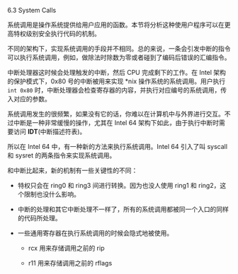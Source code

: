 6.3 System Calls

系统调用是操作系统提供给用户应用的函数。本节将分析这种使用户程序可以在更高特权级别安全执行代码的机制。

不同的架构下，实现系统调用的手段并不相同。总的来说，一条会引发中断的指令可以执行系统调用，例如，做除法时除数为零或者碰到了编码后错误的汇编指令。

中断处理器这时候会处理触发的中断，然后 CPU 完成剩下的工作。在 Intel 架构的保护模式下，0x80 号的中断被用来实现 \*nix 操作系统的系统调用。用户执行 `int 0x80` 时，中断处理器会检查寄存器的内容，并执行对应编号的系统调用，传入对应的参数。

系统调用发生的很频繁，如果没有它的话，你难以在计算机中与外界进行交互。不过中断是一种非常缓慢的操作，尤其在 Intel 64 架构下如此，由于执行中断时需要访问 **IDT**\(中断描述符表\)。

所以在 Intel 64 中，有一种新的方法来执行系统调用。Intel 64 引入了叫 syscall 和 sysret 的两条指令来实现系统调用。

和中断比起来，新的机制有一些关键性的不同：

* 特权只会在 ring0 和 ring3 间进行转换。因为也没人使用 ring1 和 ring2，这个限制也没什么影响。

* 中断的处理和其它中断处理不一样了，所有的系统调用都被同一个入口的同样的代码所处理。

* 一些通用寄存器在执行系统调用的时候会隐式地被使用。

  * rcx 用来存储调用之前的 rip

  * r11 用来存储调用之前的 rflags



